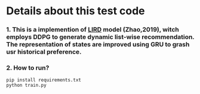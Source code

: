 # Details about this test code
### 1. This is a implemention of [LIRD](https://arxiv.org/abs/1801.00209) model (Zhao,2019), witch employs DDPG to generate dynamic list-wise recommendation. The representation of states are improved using GRU to grash usr historical preference. 


### 2. How to run?
```
pip install requirements.txt
python train.py
```
